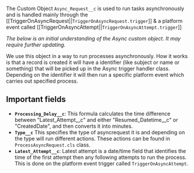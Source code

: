 The Custom Object `Async_Request__c` is used to run tasks asynchronously and is handled mainly through the [[TriggerOnAsyncRequest||`TriggerOnAsyncRequest.trigger`]] & a platform event called [[TriggerOnAsyncAttempt||`TriggerOnAsyncAttempt.trigger`]] 

*The below is an initial understanding of the Async custom object. It may require further updating.*

We use this object in a way to run processes asynchronously. How it works is that a record is created it will have a identifier (like subject or name or something) that will be picked up in the Async trigger handler class. Depending on the identifier it will then run a specific platform event which carries out specified process. 

## Important fields
- **`Processing_Delay__c`**: This formula calculates the time difference between "Latest_Attempt__c" and either "Resumed_Datetime__c" or "CreatedDate", and then converts it into minutes.
- **`Type__c`** This specifies the type of asyncrequest it is and depending on the type will run different actions. These actions can be found in `ProcessAsyncRequest.cls` class.
- **`Latest_Attempt__c`**: Latest attempt is a date/time field that identifies the time of the first attempt then any following attempts to run the process. This is done on the platform event trigger called `TriggerOnAsyncAttempt`. 